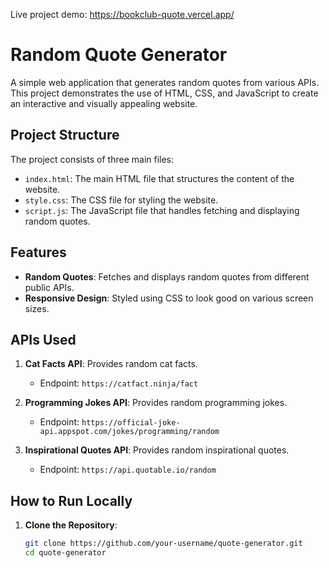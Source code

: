 Live project demo: https://bookclub-quote.vercel.app/
# Random Quote Generator


A simple web application that generates random quotes from various APIs. This project demonstrates the use of HTML, CSS, and JavaScript to create an interactive and visually appealing website.

## Project Structure

The project consists of three main files:

- `index.html`: The main HTML file that structures the content of the website.
- `style.css`: The CSS file for styling the website.
- `script.js`: The JavaScript file that handles fetching and displaying random quotes.

## Features

- **Random Quotes**: Fetches and displays random quotes from different public APIs.
- **Responsive Design**: Styled using CSS to look good on various screen sizes.

## APIs Used

1. **Cat Facts API**: Provides random cat facts.
   - Endpoint: `https://catfact.ninja/fact`

2. **Programming Jokes API**: Provides random programming jokes.
   - Endpoint: `https://official-joke-api.appspot.com/jokes/programming/random`

3. **Inspirational Quotes API**: Provides random inspirational quotes.
   - Endpoint: `https://api.quotable.io/random`

## How to Run Locally

1. **Clone the Repository**:

   ```bash
   git clone https://github.com/your-username/quote-generator.git
   cd quote-generator
